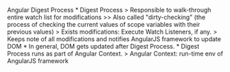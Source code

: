Angular Digest Process
    * Digest Process
        > Responsible to walk-through entire watch list for modifications
            >> Also called "dirty-checking" (the process of checking the current values of scope variables with their previous values)
        > Exists modifications: Execute Watch Listeners, if any.
        > Keeps note of all modifications and notifies AngularJS framework to update DOM
    * In general, DOM gets updated after Digest Process.
    * Digest Process runs as part of Angular Context.
        > Angular Context: run-time env of AngularJS framework